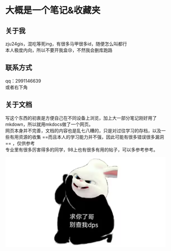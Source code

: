 # 大概是一个笔记&收藏夹

## 关于我 
zju24gis，混吃等死ing，有很多马甲很多id，随便怎么叫都行  
本人极度内向，所以不要开我盒😢，不然我会删库跑路

## 联系方式  
qq：2991146639  
或者右下角  

## 关于文档
写这个东西的初衷是方便自己在不同设备上浏览，加上大一部分笔记刚好用了mkdown，所以就用mkdocs做了一个网页。  
网页本身并不完善，文档的内容也是乱七八糟的，只是对过往学习的存档，以及一些有用资源的收集 ==而且本人的学习能力并不强，因此可能有很多错误很多漏洞== ，仅供参考  
专业里有很多厉害得多的同学，98上也有很多有用的帖子，可以多参考参考。

![插图](assets/images/dps.PNG)

